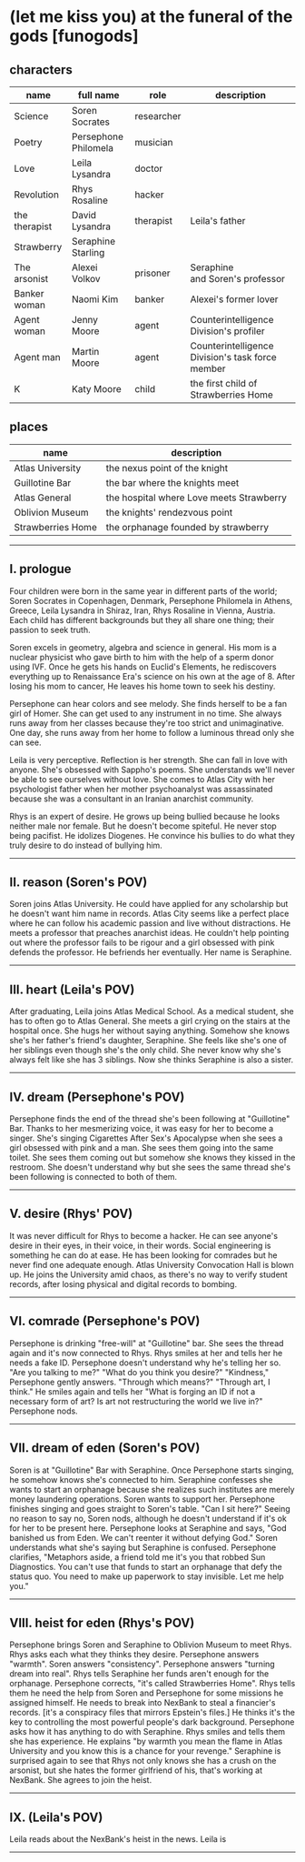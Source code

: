 # (let me kiss you) at the funeral of the gods [funogods]

## characters

| name          | full name            | role       | description                                      |
| ------------- | -------------------- | ---------- | ------------------------------------------------ |
| Science       | Soren Socrates       | researcher |                                                  |
| Poetry        | Persephone Philomela | musician   |                                                  |
| Love          | Leila Lysandra       | doctor     |                                                  |
| Revolution    | Rhys Rosaline        | hacker     |                                                  |
| the therapist | David Lysandra       | therapist  | Leila's father                                   |
| Strawberry    | Seraphine Starling   |            |                                                  |
| The arsonist  | Alexei Volkov        | prisoner   | Seraphine and Soren's professor                |
| Banker woman  | Naomi Kim            | banker     | Alexei's former lover                            |
| Agent woman   | Jenny Moore          | agent      | Counterintelligence Division's profiler          |
| Agent man     | Martin Moore         | agent      | Counterintelligence Division's task force member |
| K             | Katy Moore           | child      | the first child of Strawberries Home             |

## places

| name              | description                              |
| ----------------- | ---------------------------------------- |
| Atlas University  | the nexus point of the knight            |
| Guillotine Bar    | the bar where the knights meet           |
| Atlas General     | the hospital where Love meets Strawberry |
| Oblivion Museum   | the knights' rendezvous point            |
| Strawberries Home | the orphanage founded by strawberry      |

---

## I. prologue

Four children were born in the same year in different parts of the world; Soren Socrates in Copenhagen, Denmark, Persephone Philomela in Athens, Greece, Leila Lysandra in Shiraz, Iran, Rhys Rosaline in Vienna, Austria. Each child has different backgrounds but they all share one thing; their passion to seek truth.

Soren excels in geometry, algebra and science in general. His mom is a nuclear physicist who gave birth to him with the help of a sperm donor using IVF. Once he gets his hands on Euclid's Elements, he rediscovers everything up to Renaissance Era's science on his own at the age of 8. After losing his mom to cancer, He leaves his home town to seek his destiny.

Persephone can hear colors and see melody. She finds herself to be a fan girl of Homer. She can get used to any instrument in no time. She always runs away from her classes because they're too strict and unimaginative. One day, she runs away from her home to follow a luminous thread only she can see.

Leila is very perceptive. Reflection is her strength. She can fall in love with anyone. She's obsessed with Sappho's poems. She understands we'll never be able to see ourselves without love. She comes to Atlas City with her psychologist father when her mother psychoanalyst was assassinated because she was a consultant in an Iranian anarchist community.

Rhys is an expert of desire. He grows up being bullied because he looks neither male nor female. But he doesn't become spiteful. He never stop being pacifist. He idolizes Diogenes. He convince his bullies to do what they truly desire to do instead of bullying him.

---

## II. reason (Soren's POV)

Soren joins Atlas University. He could have applied for any scholarship but he doesn't want him name in records. Atlas City seems like a perfect place where he can follow his academic passion and live without distractions. He meets a professor that preaches anarchist ideas. He couldn't help pointing out where the professor fails to be rigour and a girl obsessed with pink defends the professor. He befriends her eventually. Her name is Seraphine.

---

## III. heart (Leila's POV)

After graduating, Leila joins Atlas Medical School. As a medical student, she has to often go to Atlas General. She meets a girl crying on the stairs at the hospital once. She hugs her without saying anything. Somehow she knows she's her father's friend's daughter, Seraphine. She feels like she's one of her siblings even though she's the only child. She never know why she's always felt like she has 3 siblings. Now she thinks Seraphine is also a sister.

---

## IV. dream (Persephone's POV)

Persephone finds the end of the thread she's been following at "Guillotine" Bar. Thanks to her mesmerizing voice, it was easy for her to become a singer. She's singing Cigarettes After Sex's Apocalypse when she sees a girl obsessed with pink and a man. She sees them going into the same toilet. She sees them coming out but somehow she knows they kissed in the restroom. She doesn't understand why but she sees the same thread she's been following is connected to both of them.

---

## V. desire (Rhys' POV)

It was never difficult for Rhys to become a hacker. He can see anyone's desire in their eyes, in their voice, in their words. Social engineering is something he can do at ease. He has been looking for comrades but he never find one adequate enough. Atlas University Convocation Hall is blown up. He joins the University amid chaos, as there's no way to verify student records, after losing physical and digital records to bombing.

---

## VI. comrade (Persephone's POV)

Persephone is drinking "free-will" at "Guillotine" bar. She sees the thread again and it's now connected to Rhys. Rhys smiles at her and tells her he needs a fake ID. Persephone doesn't understand why he's telling her so. "Are you talking to me?" "What do you think you desire?" "Kindness," Persephone gently answers. "Through which means?" "Through art, I think." He smiles again and tells her "What is forging an ID if not a necessary form of art? Is art not restructuring the world we live in?" Persephone nods.

---

## VII. dream of eden (Soren's POV)

Soren is at "Guillotine" Bar with Seraphine. Once Persephone starts singing, he somehow knows she's connected to him. Seraphine confesses she wants to start an orphanage because she realizes such institutes are merely money laundering operations. Soren wants to support her. Persephone finishes singing and goes straight to Soren's table. "Can I sit here?" Seeing no reason to say no, Soren nods, although he doesn't understand if it's ok for her to be present  here. Persephone looks at Seraphine and says, "God banished us from Eden. We can't reenter it without defying God." Soren understands what she's saying but Seraphine is confused. Persephone clarifies, "Metaphors aside, a friend told me it's you that robbed Sun Diagnostics. You can't use that funds to start an orphanage that defy the status quo. You need to make up paperwork to stay invisible. Let me help you."

---

## VIII. heist for eden (Rhys's POV)

Persephone brings Soren and Seraphine to Oblivion Museum to meet Rhys. Rhys asks each what they thinks they desire. Persephone answers "warmth". Soren answers "consistency". Persephone answers "turning dream into real". Rhys tells Seraphine her funds aren't enough for the orphanage. Persephone corrects, "it's called Strawberries Home". Rhys tells them he need the help from Soren and Persephone for some missions he assigned himself. He needs to break into NexBank to steal a financier's records. [it's a conspiracy files that mirrors Epstein's files.] He thinks it's the key to controlling the most powerful people's dark background. Persephone asks how it has anything to do with Seraphine. Rhys smiles and tells them she has experience. He explains "by warmth you mean the flame in Atlas University and you know this is a chance for your revenge." Seraphine is surprised again to see that Rhys not only knows she has a crush on the arsonist, but she hates the former girlfriend of his, that's working at NexBank. She agrees to join the heist.

---

## IX. (Leila's POV)

Leila reads about the NexBank's heist in the news. Leila is 



---

